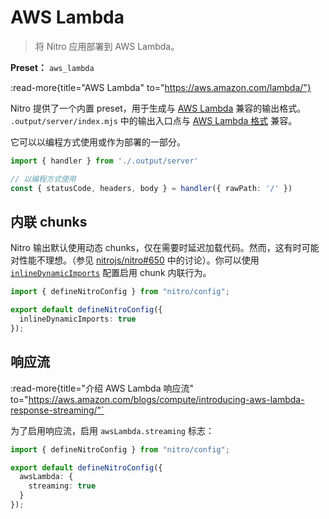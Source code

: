 # AWS Lambda

> 将 Nitro 应用部署到 AWS Lambda。

**Preset：** `aws_lambda`

:read-more{title="AWS Lambda" to="https://aws.amazon.com/lambda/"}

Nitro 提供了一个内置 preset，用于生成与 [AWS Lambda](https://aws.amazon.com/lambda/) 兼容的输出格式。
`.output/server/index.mjs` 中的输出入口点与 [AWS Lambda 格式](https://docs.aws.amazon.com/lex/latest/dg/lambda-input-response-format.html) 兼容。

它可以以编程方式使用或作为部署的一部分。

```ts
import { handler } from './.output/server'

// 以编程方式使用
const { statusCode, headers, body } = handler({ rawPath: '/' })
```

## 内联 chunks

Nitro 输出默认使用动态 chunks，仅在需要时延迟加载代码。然而，这有时可能对性能不理想。（参见 [nitrojs/nitro#650](https://github.com/nitrojs/nitro/pull/650) 中的讨论）。你可以使用 [`inlineDynamicImports`](/config#inlinedynamicimports) 配置启用 chunk 内联行为。

```ts [nitro.config.ts]
import { defineNitroConfig } from "nitro/config";

export default defineNitroConfig({
  inlineDynamicImports: true
});
```


## 响应流

:read-more{title="介绍 AWS Lambda 响应流" to="https://aws.amazon.com/blogs/compute/introducing-aws-lambda-response-streaming/"`

为了启用响应流，启用 `awsLambda.streaming` 标志：

```ts [nitro.config.ts]
import { defineNitroConfig } from "nitro/config";

export default defineNitroConfig({
  awsLambda: {
    streaming: true
  }
});
```